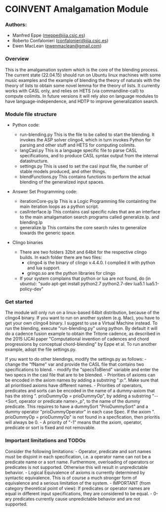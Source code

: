 COINVENT Amalgamation Module 									
=================================

### Authors:
- Manfred Eppe (meppe@iiia.csic.es)						 
- Roberto Confalonieri (confalonieri@iiia.csic.es)       
- Ewen MacLean (ewenmaclean@gmail.com)        			 


### Overview
This is the amalgamation system which is the core of the blending process. The current state (22.04.15) should run on Ubuntu linux machines with some music examples and the example of blending the theory of naturals with the theory of lists to obtain some novel lemma for the theory of lists. 
It currently works with CASL only, and relies on HETS (via commandline-call) to compute colimits. In future versions it will rely also on language modules to have language-independence, and HDTP to improve generalization search. 

### Module file structure
- Python code:
	- run-blending.py 
		This is the file to be called to start the blending. It invokes the ASP solver clingo4, which in turn invokes Python for parsing and other stuff and HETS for computing colimits. 
	- langCasl.py 
		This is a language specific file to parse CASL specifications, and to produce CASL syntax output from the internal datastructure.
	- settings.py 
		This is used to set the casl input file, the number of stable models produced, and other things. 
	- blendFunctions.py
		This contains functions to perform the actual blending of the generalized input spaces. 

- Answer Set Programming code:
	- iterationCore-py.lp
		This is a Logic Programming file containting the main iteration loops as a python script. 
	- caslInterface.lp
		This contains casl specific rules that are an interface to the main amalgamation search programs called generalize.lp. and blending.lp
	- generalize.lp
		This contains the core search rules to generalize towards the generic space. 

- Clingo binaries
	- There are two folders 32bit and 64bit for the respective clingo builds. In each folder there are two files:
		- clingo4 is the binary of clingo v.4.4.0. I complied it with python and lua support. 
		- gringo.so are the python libraries for clingo
	- If your system complains that python or lua are not found, do (in ubuntu): "sudo apt-get install python2.7 python2.7-dev lua5.1 lua5.1-policy-dev"


### Get started
The module will only run on a linux-based 64bit distribution, because of the clingo4 binary. If you want to run on another system (e.g. Mac), you have to get your own clingo4 binary. I suggest to use a Virtual Machine instead.
To run the blending, execute "run-blending.py" using python. By default it will do a cadence fusion example to obtain the Tritone cadence, as described in the 2015 IJCAI paper "Computational invention of cadences and chord progressions by conceptual chord-blending" by Eppe et al.  To run another example, adopt the file settings.py.

If you want to do other blendings, modify the settings.py as follows:
	- change the "fName" var and provide the CASL file that contains two specifications to blend.
	- modify the "specsToBlend" variable and enter the two specs in the casl file that are to be blended. 
	- Priorities of axioms can be encoded in the axiom names by adding a substring ":p:<number>". Make sure that all prioritised axioms have different names.
	- Priorities of operators, predicates and sorts can be encoded in the name of a dummy-axiom that has the string ". prioDummyOp = prioDummyOp", by adding a substring "--<Sort, operator or predicate name>_p<number>", to the name of the dummy predicate. This requires to have a dummySort "PrioDummySort" and a dummy operator "prioDummyOperator" in each case Spec. If the axiom ". prioDummyOp = prioDummyOp" is not found in a specfication, then prioritis will always be 0.
	- A priority of "-1" means that the axiom, operator, predicate or sort is fixed and not removable. 
	

### Important limitations and TODOs
Consider the following limitations:
	- Operator,  predicate and sort names must be disjoint in each specification, i.e. a operator name can 
	not be a predicate name or a sort name. Furthermore, overloading of operators or predicates is not supported. Otherwise this will result in unpredictable behavior.
	- Logical Equivalence of axioms is currently determined by syntactic equivalence. This is of course a much stronger form of equivalence and a serious limitation of the system.
	- IMPORTANT (from category theoretical point of view): If predicates or operator names are equal in different input specifications, they are considered to be equal. 
	- 0-ary predicates currently cause unpredictable behavior and are not supported.


